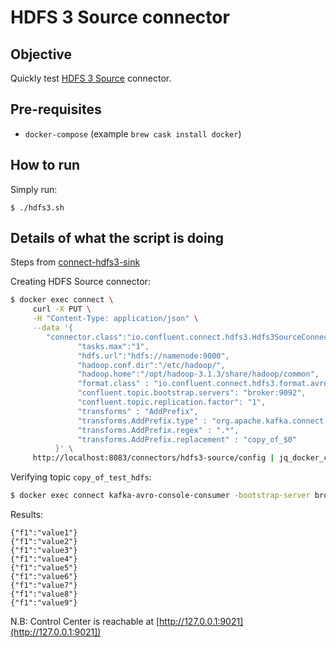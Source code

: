 # HDFS 3 Source connector

## Objective

Quickly test [HDFS 3 Source](https://docs.confluent.io/current/connect/kafka-connect-hdfs/hdfs3/source/index.html#kconnect-long-hdfs-3-source-connector) connector.

## Pre-requisites

* `docker-compose` (example `brew cask install docker`)


## How to run

Simply run:

```
$ ./hdfs3.sh
```

## Details of what the script is doing


Steps from [connect-hdfs3-sink](../connect/connect-hdfs3-sink/README.md)


Creating HDFS Source connector:

```bash
$ docker exec connect \
     curl -X PUT \
     -H "Content-Type: application/json" \
     --data '{
        "connector.class":"io.confluent.connect.hdfs3.Hdfs3SourceConnector",
               "tasks.max":"1",
               "hdfs.url":"hdfs://namenode:9000",
               "hadoop.conf.dir":"/etc/hadoop/",
               "hadoop.home":"/opt/hadoop-3.1.3/share/hadoop/common",
               "format.class" : "io.confluent.connect.hdfs3.format.avro.AvroFormat",
               "confluent.topic.bootstrap.servers": "broker:9092",
               "confluent.topic.replication.factor": "1",
               "transforms" : "AddPrefix",
               "transforms.AddPrefix.type" : "org.apache.kafka.connect.transforms.RegexRouter",
               "transforms.AddPrefix.regex" : ".*",
               "transforms.AddPrefix.replacement" : "copy_of_$0"
          }' \
     http://localhost:8083/connectors/hdfs3-source/config | jq_docker_cli .
```

Verifying topic `copy_of_test_hdfs`:

```bash
$ docker exec connect kafka-avro-console-consumer -bootstrap-server broker:9092 --property schema.registry.url=http://schema-registry:8081 --topic copy_of_test_hdfs --from-beginning --max-messages 9
```

Results:

```
{"f1":"value1"}
{"f1":"value2"}
{"f1":"value3"}
{"f1":"value4"}
{"f1":"value5"}
{"f1":"value6"}
{"f1":"value7"}
{"f1":"value8"}
{"f1":"value9"}
```

N.B: Control Center is reachable at [http://127.0.0.1:9021](http://127.0.0.1:9021])
